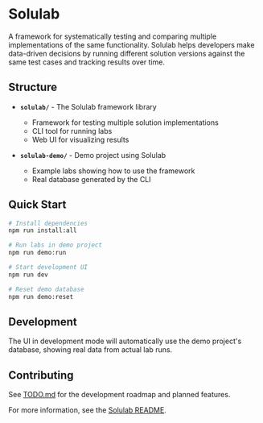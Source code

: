 # Solulab

A framework for systematically testing and comparing multiple implementations of the same functionality. Solulab helps developers make data-driven decisions by running different solution versions against the same test cases and tracking results over time.

## Structure

- **`solulab/`** - The Solulab framework library
  - Framework for testing multiple solution implementations
  - CLI tool for running labs
  - Web UI for visualizing results
  
- **`solulab-demo/`** - Demo project using Solulab
  - Example labs showing how to use the framework
  - Real database generated by the CLI

## Quick Start

```bash
# Install dependencies
npm run install:all

# Run labs in demo project
npm run demo:run

# Start development UI
npm run dev

# Reset demo database
npm run demo:reset
```

## Development

The UI in development mode will automatically use the demo project's database, showing real data from actual lab runs.

## Contributing

See [TODO.md](./TODO.md) for the development roadmap and planned features.

For more information, see the [Solulab README](./solulab/README.md).